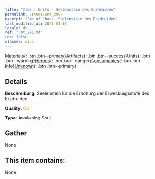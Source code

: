 ```yaml
---
title: "Item - Units - Seelenstein des Erzdruiden"
permalink: /Items/unt_296/
excerpt: "Era of Chaos  Seelenstein des Erzdruiden"
last_modified_at: 2021-04-16
locale: de
ref: "unt_296.md"
toc: false
classes: wide
---
```

 [Materials](/de/Items/){: .btn .btn--primary}[Artifacts](/de/Items/Artifacts/){: .btn .btn--success}[Units](/de/Items/Units/){: .btn .btn--warning}[Heroes](/de/Items/Heroes/){: .btn .btn--danger}[Consumables](/de/Items/Consumables/){: .btn .btn--info}[Unknown](/de/Items/Unknown/){: .btn .btn--primary}

## Details
 **Beschreibung:** Seelenstein für die Erhöhung der Erweckungsstufe des Erzdruiden.

 **Quality:** <span style="color: #FF8C00">OK</span>

 **Type:** Awakening Soul

## Gather

  None

## This item contains:

  None

